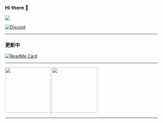 ### Hi there 👋

<a href="https://github.com/isBibong">
  <img src="https://komarev.com/ghpvc/?username=isBibong&style=flat-square" />
</a>

[![Discord](https://img.shields.io/discord/557758060911919115?color=black&label=Discord&logo=discord)](https://discord.gg/CZC5jPS)

---

### 更新中
[![ReadMe Card](https://github-readme-stats.vercel.app/api/pin/?username=isBibong&repo=MinecraftAPI)](https://github.com/isBibong/MinecraftAPI)

---

<a href="https://github.com/isBibong">
  <img height="150em" src="https://github-readme-stats.vercel.app/api?username=isBibong&theme=buefy&show_icons=true" />
  <img height="150em" src="https://github-readme-stats.vercel.app/api/top-langs/?username=isBibong&theme=buefy&layout=compact" />
</a>

---

